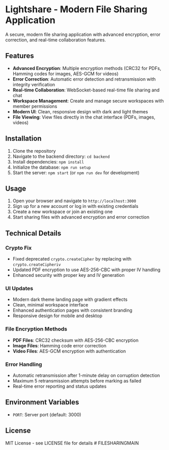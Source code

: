 # Lightshare - Modern File Sharing Application

A secure, modern file sharing application with advanced encryption, error correction, and real-time collaboration features.

## Features

- **Advanced Encryption**: Multiple encryption methods (CRC32 for PDFs, Hamming codes for images, AES-GCM for videos)
- **Error Correction**: Automatic error detection and retransmission with integrity verification
- **Real-time Collaboration**: WebSocket-based real-time file sharing and chat
- **Workspace Management**: Create and manage secure workspaces with member permissions
- **Modern UI**: Clean, responsive design with dark and light themes
- **File Viewing**: View files directly in the chat interface (PDFs, images, videos)

## Installation

1. Clone the repository
2. Navigate to the backend directory: `cd backend`
3. Install dependencies: `npm install`
4. Initialize the database: `npm run setup`
5. Start the server: `npm start` (or `npm run dev` for development)

## Usage

1. Open your browser and navigate to `http://localhost:3000`
2. Sign up for a new account or log in with existing credentials
3. Create a new workspace or join an existing one
4. Start sharing files with advanced encryption and error correction

## Technical Details

### Crypto Fix
- Fixed deprecated `crypto.createCipher` by replacing with `crypto.createCipheriv`
- Updated PDF encryption to use AES-256-CBC with proper IV handling
- Enhanced security with proper key and IV generation

### UI Updates
- Modern dark theme landing page with gradient effects
- Clean, minimal workspace interface
- Enhanced authentication pages with consistent branding
- Responsive design for mobile and desktop

### File Encryption Methods
- **PDF Files**: CRC32 checksum with AES-256-CBC encryption
- **Image Files**: Hamming code error correction
- **Video Files**: AES-GCM encryption with authentication

### Error Handling
- Automatic retransmission after 1-minute delay on corruption detection
- Maximum 5 retransmission attempts before marking as failed
- Real-time error reporting and status updates

## Environment Variables

- `PORT`: Server port (default: 3000)

## License

MIT License - see LICENSE file for details
#   F I L E S H A R I N G M A I N  
 